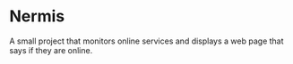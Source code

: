 # Nermis
A small project that monitors online services and displays a web page that says if they are online.
